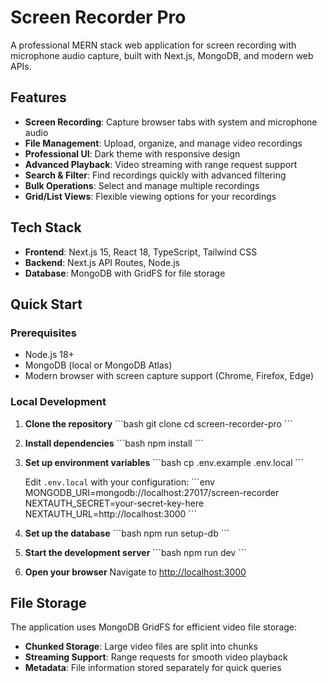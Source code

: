 # Screen Recorder Pro

A professional MERN stack web application for screen recording with microphone audio capture, built with Next.js, MongoDB, and modern web APIs.

## Features

- **Screen Recording**: Capture browser tabs with system and microphone audio
- **File Management**: Upload, organize, and manage video recordings
- **Professional UI**: Dark theme with responsive design
- **Advanced Playback**: Video streaming with range request support
- **Search & Filter**: Find recordings quickly with advanced filtering
- **Bulk Operations**: Select and manage multiple recordings
- **Grid/List Views**: Flexible viewing options for your recordings

## Tech Stack

- **Frontend**: Next.js 15, React 18, TypeScript, Tailwind CSS
- **Backend**: Next.js API Routes, Node.js
- **Database**: MongoDB with GridFS for file storage


## Quick Start

### Prerequisites

- Node.js 18+ 
- MongoDB (local or MongoDB Atlas)
- Modern browser with screen capture support (Chrome, Firefox, Edge)

### Local Development

1. **Clone the repository**
   \`\`\`bash
   git clone <repository-url>
   cd screen-recorder-pro
   \`\`\`

2. **Install dependencies**
   \`\`\`bash
   npm install
   \`\`\`

3. **Set up environment variables**
   \`\`\`bash
   cp .env.example .env.local
   \`\`\`
   
   Edit `.env.local` with your configuration:
   \`\`\`env
   MONGODB_URI=mongodb://localhost:27017/screen-recorder
   NEXTAUTH_SECRET=your-secret-key-here
   NEXTAUTH_URL=http://localhost:3000
   \`\`\`

4. **Set up the database**
   \`\`\`bash
   npm run setup-db
   \`\`\`

5. **Start the development server**
   \`\`\`bash
   npm run dev
   \`\`\`

6. **Open your browser**
   Navigate to [http://localhost:3000](http://localhost:3000)


## File Storage

The application uses MongoDB GridFS for efficient video file storage:

- **Chunked Storage**: Large video files are split into chunks
- **Streaming Support**: Range requests for smooth video playback
- **Metadata**: File information stored separately for quick queries
